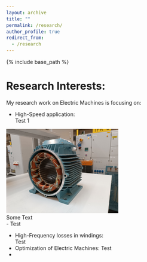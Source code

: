 ```yaml
---
layout: archive
title: ""
permalink: /research/
author_profile: true
redirect_from:
  - /research
---
```


{% include base_path %}


Research Interests:
======


My research work on Electric Machines is focusing on:
- High-Speed application:  
Test 1  
<img src='/images/homepage_electric_machines.png' style="float:none;width:300px;">
<br/> Some Text <br/>
- Test

- High-Frequency losses in windings:<br/>
Test
- Optimization of Electric Machines:
Test
- 
